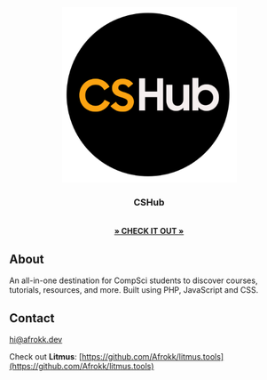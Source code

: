 <br />
<div align="center">
  <a href="">
    <img src="images/clip.png" alt="Logo" width="315" height="315">
  </a>

  <h3 align="center">CSHub</h3>

  <p align="center">
    <br />
    <a href="https://rb.gy/x9r4r3" target="_blank"><strong>» CHECK IT OUT »</strong></a>
    <br />
  </p>
</div>

## About

An all-in-one destination for CompSci students to discover courses, tutorials, resources, and more. Built using PHP, JavaScript and CSS.


## Contact
hi@afrokk.dev

Check out <strong>Litmus</strong>: [https://github.com/Afrokk/litmus.tools](https://github.com/Afrokk/litmus.tools)
